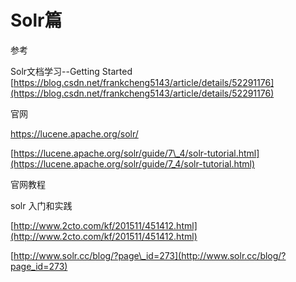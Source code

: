 # Solr篇

参考

Solr文档学习--Getting Started   [https://blog.csdn.net/frankcheng5143/article/details/52291176](https://blog.csdn.net/frankcheng5143/article/details/52291176)



官网

https://lucene.apache.org/solr/

[https://lucene.apache.org/solr/guide/7\_4/solr-tutorial.html](https://lucene.apache.org/solr/guide/7_4/solr-tutorial.html)

官网教程

solr 入门和实践

[http://www.2cto.com/kf/201511/451412.html](http://www.2cto.com/kf/201511/451412.html)

[http://www.solr.cc/blog/?page\_id=273](http://www.solr.cc/blog/?page_id=273)

